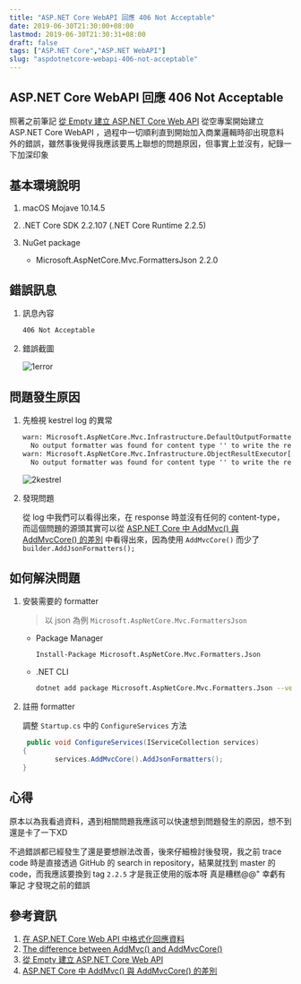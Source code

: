 ```yaml
---
title: "ASP.NET Core WebAPI 回應 406 Not Acceptable"
date: 2019-06-30T21:30:00+08:00
lastmod: 2019-06-30T21:30:31+08:00
draft: false
tags: ["ASP.NET Core","ASP.NET WebAPI"]
slug: "aspdotnetcore-webapi-406-not-acceptable"
---
```


## ASP.NET Core WebAPI 回應 406 Not Acceptable

照著之前筆記 [從 Empty 建立 ASP.NET Core Web API](https://blog.yowko.com/add-webapi-to-aspdotnetcore-empty/) 從空專案開始建立 ASP.NET Core WebAPI ，過程中一切順利直到開始加入商業邏輯時卻出現意料外的錯誤，雖然事後覺得我應該要馬上聯想的問題原因，但事實上並沒有，紀錄一下加深印象

## 基本環境說明

1. macOS Mojave 10.14.5
2. .NET Core SDK 2.2.107 (.NET Core Runtime 2.2.5)
3. NuGet package

    - Microsoft.AspNetCore.Mvc.FormattersJson 2.2.0

## 錯誤訊息

1. 訊息內容

    ```txt
    406 Not Acceptable
    ```

2. 錯誤截圖

    ![1error](https://user-images.githubusercontent.com/3851540/60398221-7908fb00-9b88-11e9-87e7-7daf555b9b62.png)

## 問題發生原因

1. 先檢視 kestrel log 的異常

    ```txt
    warn: Microsoft.AspNetCore.Mvc.Infrastructure.DefaultOutputFormatterSelector[1]
      No output formatter was found for content type '' to write the response.
    warn: Microsoft.AspNetCore.Mvc.Infrastructure.ObjectResultExecutor[1]
      No output formatter was found for content type '' to write the response.
    ```

    ![2kestrel](https://user-images.githubusercontent.com/3851540/60398222-7908fb00-9b88-11e9-8db9-92030dcd45a2.png)

2. 發現問題

    從 log 中我們可以看得出來，在 response 時並沒有任何的 content-type，而這個問題的源頭其實可以從 [ASP.NET Core 中 AddMvc() 與 AddMvcCore() 的差別](https://blog.yowko.com/aspdotnet-core-addmvc-addmvccore/) 中看得出來，因為使用 `AddMvcCore()` 而少了 `builder.AddJsonFormatters();`

## 如何解決問題

1. 安裝需要的 formatter

    > 以 json 為例 `Microsoft.AspNetCore.Mvc.FormattersJson` 

    - Package Manager

        ```txt
        Install-Package Microsoft.AspNetCore.Mvc.Formatters.Json
        ```

    - .NET CLI

        ```bash
        dotnet add package Microsoft.AspNetCore.Mvc.Formatters.Json --version 2.2.0
        ```

2. 註冊 formatter

    調整 `Startup.cs` 中的 `ConfigureServices` 方法

    ```cs
     public void ConfigureServices(IServiceCollection services)
    {
            services.AddMvcCore().AddJsonFormatters();
    }
    ```

## 心得

原本以為我看過資料，遇到相關問題我應該可以快速想到問題發生的原因，想不到還是卡了一下XD  

不過錯誤都已經發生了還是要想辦法改善，後來仔細檢討後發現，我之前 trace code 時是直接透過 GitHub 的 search in repository，結果就找到 master 的 code，而我應該要換到 tag `2.2.5` 才是我正使用的版本呀  真是糟糕@@"  幸虧有筆記  才發現之前的錯誤

## 參考資訊

1. [在 ASP.NET Core Web API 中格式化回應資料](https://docs.microsoft.com/zh-tw/aspnet/core/web-api/advanced/formatting?WT.mc_id=DOP-MVP-5002594)
2. [The difference between AddMvc() and AddMvcCore()](https://offering.solutions/blog/articles/2017/02/07/the-difference-between-addmvc-and-addmvccore/)
3. [從 Empty 建立 ASP.NET Core Web API](https://blog.yowko.com/add-webapi-to-aspdotnetcore-empty/)
4. [ASP.NET Core 中 AddMvc() 與 AddMvcCore() 的差別](https://blog.yowko.com/aspdotnet-core-addmvc-addmvccore/)
